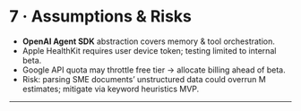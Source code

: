 # 7 · Assumptions & Risks
- **OpenAI Agent SDK** abstraction covers memory & tool orchestration.  
- Apple HealthKit requires user device token; testing limited to internal beta.  
- Google API quota may throttle free tier → allocate billing ahead of beta.  
- Risk: parsing SME documents’ unstructured data could overrun M estimates; mitigate via keyword heuristics MVP.

---
